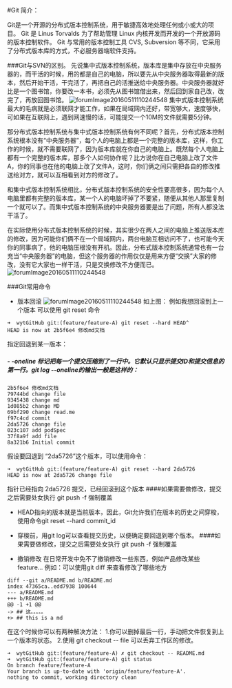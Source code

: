 #Git 简介：

Git是一个开源的分布式版本控制系统，用于敏捷高效地处理任何或小或大的项目。
Git 是 Linus Torvalds 为了帮助管理 Linux 内核开发而开发的一个开放源码的版本控制软件。
Git 与常用的版本控制工具 CVS, Subversion 等不同，它采用了分布式版本库的方式，不必服务器端软件支持。

###Git与SVN的区别。
先说集中式版本控制系统，版本库是集中存放在中央服务器的，而干活的时候，用的都是自己的电脑，所以要先从中央服务器取得最新的版本，然后开始干活，干完活了，再把自己的活推送给中央服务器。中央服务器就好比是一个图书馆，你要改一本书，必须先从图书馆借出来，然后回到家自己改，改完了，再放回图书馆。
![forumImage20160511110244548](http://ww2.sinaimg.cn/large/006tNc79gy1fh6w82gmmaj30jg0ey0vk.jpg)
集中式版本控制系统最大的毛病就是必须联网才能工作，如果在局域网内还好，带宽够大，速度够快，可如果在互联网上，遇到网速慢的话，可能提交一个10M的文件就需要5分钟。


那分布式版本控制系统与集中式版本控制系统有何不同呢？首先，分布式版本控制系统根本没有“中央服务器”，每个人的电脑上都是一个完整的版本库，这样，你工作的时候，就不需要联网了，因为版本库就在你自己的电脑上。既然每个人电脑上都有一个完整的版本库，那多个人如何协作呢？比方说你在自己电脑上改了文件A，你的同事也在他的电脑上改了文件A，这时，你们俩之间只需把各自的修改推送给对方，就可以互相看到对方的修改了。

和集中式版本控制系统相比，分布式版本控制系统的安全性要高很多，因为每个人电脑里都有完整的版本库，某一个人的电脑坏掉了不要紧，随便从其他人那里复制一个就可以了。而集中式版本控制系统的中央服务器要是出了问题，所有人都没法干活了。

在实际使用分布式版本控制系统的时候，其实很少在两人之间的电脑上推送版本库的修改，因为可能你们俩不在一个局域网内，两台电脑互相访问不了，也可能今天你的同事病了，他的电脑压根没有开机。因此，分布式版本控制系统通常也有一台充当“中央服务器”的电脑，但这个服务器的作用仅仅是用来方便“交换”大家的修改，没有它大家也一样干活，只是交换修改不方便而已。
![forumImage20160511110244548](http://ww3.sinaimg.cn/large/006tNc79gy1fh6w43son4j30bf0890sp.jpg)

###Git常用命令
-  版本回滚
![forumImage20160511110244548](http://ww4.sinaimg.cn/large/006tNc79gy1fh6x9cd55vj31kw0ytao8.jpg)
如上图：
例如我想回滚到上一个版本 可以使用 git reset 命令
```
➜  wytGitHub git:(feature/feature-A) git reset --hard HEAD^
HEAD is now at 2b5f6e4 修改md文档
```
指定回退到某一版本：
##### - -oneline 标记把每一个提交压缩到了一行中。它默认只显示提交ID和提交信息的第一行。git log --oneline的输出一般是这样的：
```
2b5f6e4 修改md文档
79744bd change file
9345438 change md
1d085b2 change MD
69bf290 change read.me
f97c4cd commit
2da5726 change file
023c107 add podSpec
37f8a9f add file
8a321b6 Initial commit
```
假设要回退到 “2da5726”这个版本，可以使用命令：
```
➜  wytGitHub git:(feature/feature-A) git reset --hard 2da5726
HEAD is now at 2da5726 change file
```
指针已经指向 2da5726 提交，已经回滚到这个版本
####如果需要做修改，提交之后需要处女执行 git push -f 强制覆盖
- HEAD指向的版本就是当前版本，因此，Git允许我们在版本的历史之间穿梭，使用命令git reset --hard commit_id
- 穿梭前，用git log可以查看提交历史，以便确定要回退到哪个版本。
####如果需要做修改，提交之后需要处女执行 git push -f 强制覆盖

- 撤销修改
在日常开发中免不了撤销修改一些东西，例如产品修改某些feature...
例如：可以使用git diff 来查看修改了哪些地方
```
diff --git a/README.md b/README.md
index 47365ca..edd7938 100644
--- a/README.md
+++ b/README.md
@@ -1 +1 @@
-> ## 这。。。。。
+> ## this is a md
```
在这个时候你可以有两种解决方法：
1.你可以删掉最后一行，手动把文件恢复到上一个版本的状态。
2.使用 git checkout -- file 可以丢弃工作区的修改。
```
➜  wytGitHub git:(feature/feature-A) ✗ git checkout -- README.md
➜  wytGitHub git:(feature/feature-A) git status
On branch feature/feature-A
Your branch is up-to-date with 'origin/feature/feature-A'.
nothing to commit, working directory clean
```


